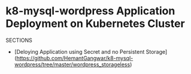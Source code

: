 # k8-mysql-wordpress Application Deployment on Kubernetes Cluster

SECTIONS

- [Deloying Application using Secret and no Persistent Storage] (https://github.com/HemantGangwar/k8-mysql-wordpress/tree/master/wordpress_storageless)
